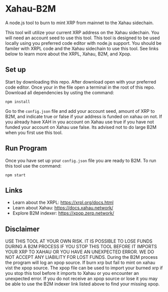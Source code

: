 # Xahau-B2M

A node.js tool to burn to mint XRP from mainnet to the Xahau sidechain. 

This tool will utilize your current XRP address on the Xahau sidechain. You will need an account seed to use this tool. This tool is designed to be used locally using you preferred code editor with node.js support. You should be familer with XRPL code and the Xahau sidechain to use this tool. See links below to learn more about the XRPL, Xahau, B2M, and Xpop.

## Set up

Start by downloading this repo. After download open with your preferred code editor.
Once your in the file open a terminal in the root of this repo. Download all dependencies by usting the command:
```
npm install
```
Go to the `config.json` file and add your account seed, amount of XRP to B2M, and indicate true or false if your address is funded on xahau on not. If you already have XAH in you account on Xahau use true if you have not funded your account on Xahau use false. Its advised not to do large B2M when you first use this tool.

## Run Program
Once you have set up your `config.json` file you are ready to B2M. To run this tool use the command:
```
npm start
```

## Links
- Learn about the XRPL: https://xrpl.org/docs.html
- Learn about Xahau: https://docs.xahau.network/
- Explore B2M indexer: https://xpop.zerp.network/



## Disclaimer
USE THIS TOOL AT YOUR OWN RISK. IT IS POSSIBLE TO LOSE FUNDS DURING A B2M PROCESS IF YOU STOP THIS TOOL BEFORE IT IMPORTS YOUR XRP TO XAHAU OR YOU HAVE AN UNEXPECTED ERROR. WE DO NOT ACCEPT ANY LIABILITY FOR LOST FUNDS. During the B2M process the program will log an xpop source. If burn xrp but fail to mint on xahau vist the xpop source. The xpop file can be used to import your burned xrp if you stop this tool before it imports to Xahau or you encounter an unexpected error. If you do not receive an xpop source or lose it you may be able to use the B2M indexer link listed above to find your missing xpop.

